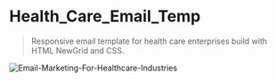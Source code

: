 # Health_Care_Email_Temp

> Responsive email template for health care enterprises build with HTML NewGrid and CSS.

![Email-Marketing-For-Healthcare-Industries](https://user-images.githubusercontent.com/46870908/87233714-ebb1d680-c397-11ea-9d1f-a7b671c07117.png)
